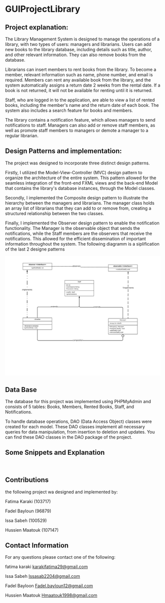 # GUIProjectLibrary
## Project explanation: 

The Library Management System is designed to manage the operations of a library, with two types of users: managers and librarians. Users can add new books to the library database, including details such as title, author, and other relevant information. They can also remove books from the database.

Librarians can insert members to rent books from the library. To become a member, relevant information such as name, phone number, and email is required. Members can rent any available book from the library, and the system automatically assigns a return date 2 weeks from the rental date. If a book is not returned, it will not be available for renting until it is returned.

Staff, who are logged in to the application, are able to view a list of rented books, including the member's name and the return date of each book. The system also includes a search feature for books and members.

The library contains a notification feature, which allows managers to send notifications to staff. Managers can also add or remove staff members, as well as promote staff members to managers or demote a manager to a regular librarian.


## Design Patterns and implementation:  

The project was designed to incorporate three distinct design patterns.

Firstly, I utilized the Model-View-Controller (MVC) design pattern to organize the architecture of the entire system. This pattern allowed for the seamless integration of the front-end FXML views and the back-end Model that contains the library's database instances, through the Model classes.

Secondly, I implemented the Composite design pattern to illustrate the hierarchy between the managers and librarians. The manager class holds an array list of librarians that they can add to or remove from, creating a structured relationship between the two classes.

Finally, I implemented the Observer design pattern to enable the notification functionality. The Manager is the observable object that sends the notifications, while the Staff members are the observers that receive the notifications. This allowed for the efficient dissemination of important information throughout the system.
The following diagramm is a siplification of the last 2 designe patterns 

<img src="https://github.com/fatimaKaraki/GUIProjectLibrary/blob/master/UML%20class%20(1).jpeg">

## Data Base 
The database for this project was implemented using PHPMyAdmin and consists of 5 tables: Books, Members, Rented Books, Staff, and Notifications.

To handle database operations, DAO (Data Access Object) classes were created for each model. These DAO classes implement all necessary queries for data manipulation, from insertion to deletion and updates. You can find these DAO classes in the DAO package of the project.

## Some Snippets and Explanation 

<img src="">
<img src=""> 
<img src=""> 
<img src=""> 
<img src=""> 
<img src=""> 
<img src=""> 





## Contributions
the following project wa designed and implemented by: 

Fatima Karaki (103717) 

Fadel Bayloun (96879)

Issa Sabeh (100529) 

Hussien Maatouk (107147)

## Contact Information 
For any questions please contact one of the following: 

fatima karaki karakifatima29@gmail.com 

Issa Sabeh Issasab2204@gmail.com 

Fadel Bayloon Fadel.bayloun12@gmail.com

Hussien Maatouk Hmaatouk1998@gmail.com 



